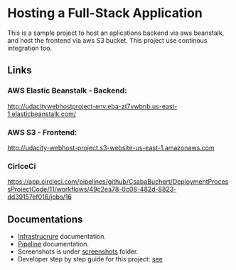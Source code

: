 # Hosting a Full-Stack Application
This is a sample project to host an aplications backend via aws beanstalk, and host the frontend via aws S3 bucket. This project use continous integration too.

## Links
### AWS Elastic Beanstalk - Backend:
http://udacitywebhostproject-env.eba-zt7vwbnb.us-east-1.elasticbeanstalk.com/

### AWS S3 - Frontend:
http://udacity-webhost-project.s3-website-us-east-1.amazonaws.com

### CirlceCi
https://app.circleci.com/pipelines/github/CsabaBuchert/DeploymentProcessProjectCode/11/workflows/49c2ea78-0c08-482d-8823-dd39157ef016/jobs/16

## Documentations
- [Infrastrucrure](./docs/infrastructure.md) documentation.
- [Pipeline](./docs/pipeline.md) documentation.
- Screenshots is under [screenshots](./screenshots) folder.
- Developer step by step guide for this project: [see](./udagram/README_FOR_ME.md)
